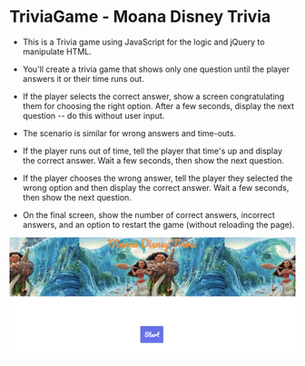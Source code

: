 # TriviaGame - Moana Disney Trivia

* This is a Trivia game using JavaScript for the logic and jQuery to manipulate HTML.

* You'll create a trivia game that shows only one question until the player answers it or their time runs out.

* If the player selects the correct answer, show a screen congratulating them for choosing the right option. After a few         seconds, display the next question -- do this without user input.

* The scenario is similar for wrong answers and time-outs.

* If the player runs out of time, tell the player that time's up and display the correct answer. Wait a few seconds, then show   the next question.

* If the player chooses the wrong answer, tell the player they selected the wrong option and then display the correct answer.   Wait a few seconds, then show the next question.

* On the final screen, show the number of correct answers, incorrect answers, and an option to restart the game (without         reloading the page).

![](./assets/images/moana-demo.png)
